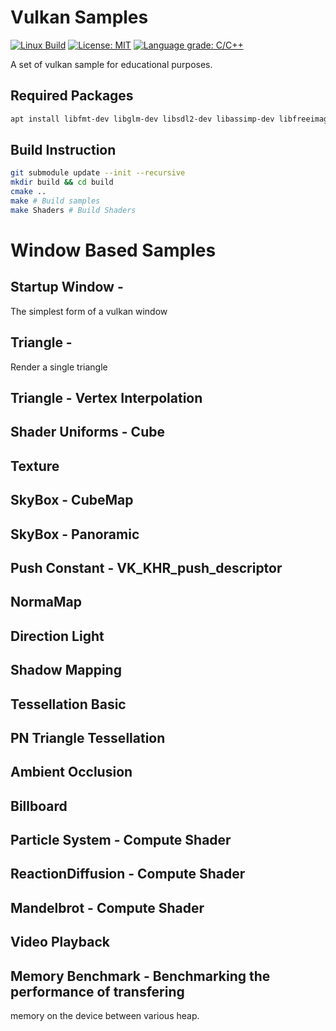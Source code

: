 # Vulkan Samples #

[![Linux Build](https://github.com/voldien/vulkan-samples/actions/workflows/linux-build.yml/badge.svg)](https://github.com/voldien/vulkan-samples/actions/workflows/linux-build.yml)
[![License: MIT](https://img.shields.io/badge/License-MIT-yellow.svg)](https://opensource.org/licenses/MIT)
[![Language grade: C/C++](https://img.shields.io/lgtm/grade/cpp/g/voldien/vulkan-samples.svg?logo=lgtm&logoWidth=18)](https://lgtm.com/projects/g/voldien/vulkan-samples/context:cpp)

A set of vulkan sample for educational purposes.

## Required Packages

```bash
apt install libfmt-dev libglm-dev libsdl2-dev libassimp-dev libfreeimage-dev
```

## Build Instruction

```bash
git submodule update --init --recursive
mkdir build && cd build
cmake ..
make # Build samples
make Shaders # Build Shaders
```

# Window Based Samples

## Startup Window - 
The simplest form of a vulkan window

## Triangle - 
Render a single triangle

## Triangle - Vertex Interpolation


## Shader Uniforms - Cube


## Texture


## SkyBox - CubeMap


## SkyBox - Panoramic


## Push Constant - VK_KHR_push_descriptor

## NormaMap

## Direction Light

## Shadow Mapping

## Tessellation Basic

## PN Triangle Tessellation

## Ambient Occlusion

## Billboard

## Particle System - Compute Shader

## ReactionDiffusion - Compute Shader

## Mandelbrot - Compute Shader 

## Video Playback

## Memory Benchmark - Benchmarking the performance of transfering 

memory on the device between various heap.
